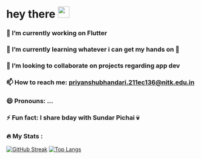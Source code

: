 <h1>
  hey there 
  <img src="https://media.giphy.com/media/hvRJCLFzcasrR4ia7z/giphy.gi](http://www.greenplacepark.com/" width="30px"/>
</h1>

<!--
**Pbonmars-20031006/Pbonmars-20031006** is a ✨ _special_ ✨ repository because its `README.md` (this file) appears on your GitHub profile.

Here are some ideas to get you started:-->

### 🔭 I’m currently working on Flutter
### 🌱 I’m currently learning whatever i can get my hands on 🫠
### 👯 I’m looking to collaborate on projects regarding app dev
### 📫 How to reach me: priyanshubhandari.211ec136@nitk.edu.in
### 😄 Pronouns: ...
### ⚡ Fun fact: I share bday with Sundar Pichai 💀

### :fire: My Stats :
[![GitHub Streak](http://github-readme-streak-stats.herokuapp.com?user=Pbonmars-20031006&theme=dark&background=000000)](https://git.io/streak-stats)
[![Top Langs](https://github-readme-stats.vercel.app/api/top-langs/?username=Pbonmars-20031006&layout=compact&theme=vision-friendly-dark)](https://github.com/anuraghazra/github-readme-stats)
